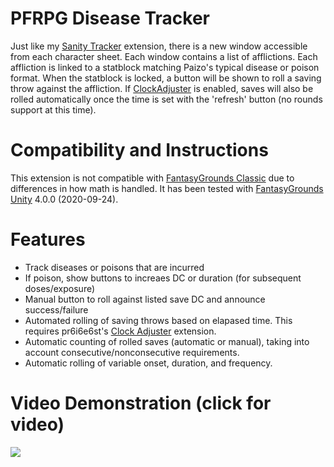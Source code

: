 # PFRPG Disease Tracker
Just like my [Sanity Tracker](https://github.com/bmos/FG-PFRPG-Sanity-Tracker) extension, there is a new window accessible from each character sheet. Each window contains a list of afflictions. Each affliction is linked to a statblock matching Paizo's typical disease or poison format.
When the statblock is locked, a button will be shown to roll a saving throw against the affliction. If [ClockAdjuster](https://www.fantasygrounds.com/forums/showthread.php?57561-Utility-Clock-Adjuster/) is enabled, saves will also be rolled automatically once the time is set with the 'refresh' button (no rounds support at this time).

# Compatibility and Instructions
This extension is not compatible with [FantasyGrounds Classic](https://www.fantasygrounds.com/home/FantasyGroundsClassic.php) due to differences in how math is handled.
It has been tested with [FantasyGrounds Unity](https://www.fantasygrounds.com/home/FantasyGroundsUnity.php) 4.0.0 (2020-09-24).

# Features
* Track diseases or poisons that are incurred
* If poison, show buttons to increaes DC or duration (for subsequent doses/exposure)
* Manual button to roll against listed save DC and announce success/failure
* Automated rolling of saving throws based on elapased time. This requires pr6i6e6st's [Clock Adjuster](https://www.fantasygrounds.com/forums/showthread.php?57561-Utility-Clock-Adjuster) extension.
* Automatic counting of rolled saves (automatic or manual), taking into account consecutive/nonconsecutive requirements.
* Automatic rolling of variable onset, duration, and frequency.

# Video Demonstration (click for video)
[<img src="https://i.ytimg.com/vi_webp/gBv50oSphBM/hqdefault.webp">](https://www.youtube.com/watch?v=gBv50oSphBM)
